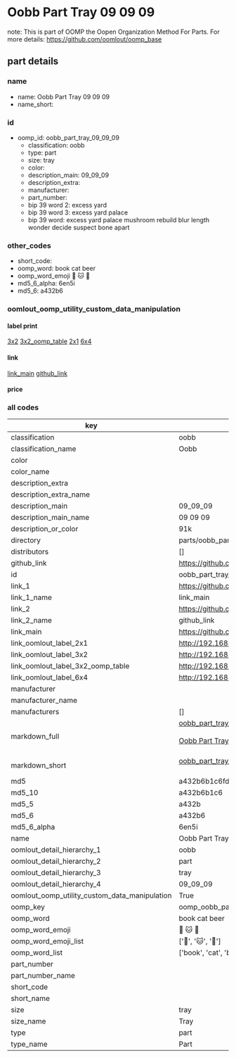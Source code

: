 # Oobb Part Tray 09 09 09  

note: This is part of OOMP the Oopen Organization Method For Parts. For more details: https://github.com/oomlout/oomp_base

##  part details





### name
* name: Oobb Part Tray 09 09 09
* name_short: 
### id
* oomp_id: oobb_part_tray_09_09_09
  * classification: oobb
  * type: part
  * size: tray
  * color: 
  * description_main: 09_09_09
  * description_extra: 
  * manufacturer: 
  * part_number: 
  * bip 39 word 2: excess yard
  * bip 39 word 3: excess yard palace
  * bip 39 word: excess yard palace mushroom rebuild blur length wonder decide suspect bone apart

### other_codes
* short_code: 
* oomp_word: book cat beer
* oomp_word_emoji :book: :cat: :beer:
* md5_6_alpha: 6en5i
* md5_6: a432b6






### oomlout_oomp_utility_custom_data_manipulation
#### label print
[3x2](http://192.168.1.245:1112/?label=oomp%206en5i)
[3x2_oomp_table](http://192.168.1.107:1112/?label=oomp%206en5i)
[2x1](http://192.168.1.242:1112/?label=oomp%206en5i)
[6x4](http://192.168.1.55:1112/?label=oomp%206en5i)    

#### link

[link_main](https://github.com/oomlout/oomlout_oomp_current_version_messy/tree/main/parts/oobb_part_tray_09_09_09) [github_link](https://github.com/oomlout/oomlout_oomp_part_src/tree/main/parts/oobb_part_tray_09_09_09)                             

#### price







### all codes 
| key | value |  
| --- | --- |  
| classification | oobb |  
| classification_name | Oobb |  
| color |  |  
| color_name |  |  
| description_extra |  |  
| description_extra_name |  |  
| description_main | 09_09_09 |  
| description_main_name | 09 09 09 |  
| description_or_color | 91k |  
| directory | parts/oobb_part_tray_09_09_09 |  
| distributors | [] |  
| github_link | https://github.com/oomlout/oomlout_oomp_part_src/tree/main/parts/oobb_part_tray_09_09_09 |  
| id | oobb_part_tray_09_09_09 |  
| link_1 | https://github.com/oomlout/oomlout_oomp_current_version_messy/tree/main/parts/oobb_part_tray_09_09_09 |  
| link_1_name | link_main |  
| link_2 | https://github.com/oomlout/oomlout_oomp_part_src/tree/main/parts/oobb_part_tray_09_09_09 |  
| link_2_name | github_link |  
| link_main | https://github.com/oomlout/oomlout_oomp_current_version_messy/tree/main/parts/oobb_part_tray_09_09_09 |  
| link_oomlout_label_2x1 | http://192.168.1.242:1112/?label=oomp%206en5i |  
| link_oomlout_label_3x2 | http://192.168.1.245:1112/?label=oomp%206en5i |  
| link_oomlout_label_3x2_oomp_table | http://192.168.1.107:1112/?label=oomp%206en5i |  
| link_oomlout_label_6x4 | http://192.168.1.55:1112/?label=oomp%206en5i |  
| manufacturer |  |  
| manufacturer_name |  |  
| manufacturers | [] |  
| markdown_full | [oobb_part_tray_09_09_09](https://github.com/oomlout/oomlout_oomp_current_version_messy/tree/main/parts/oobb_part_tray_09_09_09)<br>[](https://github.com/oomlout/oomlout_oomp_current_version_messy/tree/main/parts/oobb_part_tray_09_09_09)<br>[Oobb Part Tray 09 09 09](https://github.com/oomlout/oomlout_oomp_current_version_messy/tree/main/parts/oobb_part_tray_09_09_09)<br><br> |  
| markdown_short | [oobb_part_tray_09_09_09](https://github.com/oomlout/oomlout_oomp_current_version_messy/tree/main/parts/oobb_part_tray_09_09_09)<br><br> |  
| md5 | a432b6b1c6fd100061d9a91d3e7fb274 |  
| md5_10 | a432b6b1c6 |  
| md5_5 | a432b |  
| md5_6 | a432b6 |  
| md5_6_alpha | 6en5i |  
| name | Oobb Part Tray 09 09 09 |  
| oomlout_detail_hierarchy_1 | oobb |  
| oomlout_detail_hierarchy_2 | part |  
| oomlout_detail_hierarchy_3 | tray |  
| oomlout_detail_hierarchy_4 | 09_09_09 |  
| oomlout_oomp_utility_custom_data_manipulation | True |  
| oomp_key | oomp_oobb_part_tray_09_09_09 |  
| oomp_word | book cat beer |  
| oomp_word_emoji | :book: :cat: :beer: |  
| oomp_word_emoji_list | [':book:', ':cat:', ':beer:'] |  
| oomp_word_list | ['book', 'cat', 'beer'] |  
| part_number |  |  
| part_number_name |  |  
| short_code |  |  
| short_name |  |  
| size | tray |  
| size_name | Tray |  
| type | part |  
| type_name | Part |  

